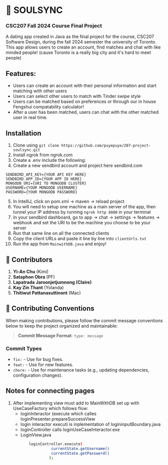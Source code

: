 # 💌 SOULSYNC  
### CSC207 Fall 2024 Course Final Project
A dating app created in Java as the final project for the course, CSC207 Software Design, during the fall 2024 semester the university of Toronto. This app allows users to create an account, find matches and chat with like minded people! (cause Toronto is a really big city and it's hard to meet people)

## Features:
- Users can create an account with their personal information and start matching with other users
- Users can select other users to match with Tinder swipe style
- Users can be matched based on preferences or through our in house Fengshui compatability calculator!
- After a user has been matched, users can chat with the other matched user in real time.

## Installation
1. Clone using `git clone https://github.com/puyepuye/207-project-soulsync.git`
2. Install ngrok from ngrok.com
3. Create a .env include the following:
4. Create a new sendbird account and project here sendbird.com
```
SENDBIRD_API_KEY={YOUR API KEY HERE}
SENDBIRD_APP_ID={YOUR APP ID HERE}
MONGODB_URI={URI TO MONGODB CLUSTER}
USERNAME={YOUR MONGODB USERNAME}
PASSWORD={YOUR MONGODB PASSWORD}
```
5. In IntelliJ, click on pom.xml -> maven -> reload project
6. You will need to setup one machine as a main server of the app, then tunnel your IP address by running `ngrok http 8080` in your terminal
7. In your sendbird dashboard, go to app -> chat -> settings -> features -> webhook and set the URl to be the machine you choose to be your server
8. Run that same line on all the connected clients
9. Copy the client URLs and paste it line by line into `clientUrls.txt`
10. Run the app from `MainwithDB.java` and enjoy!

    
## 🌟 Contributors
1. **Yi-An Chu** (Kimi)
2. **Sataphon Obra** (PF)
3. **Lapatrada Jaroonjetjumnong (Claire)**
4. **Kay Zin Thant** (Yolanda)
5. **Thitiwut Pattanasuttinont** (Mac)

## 📜 Contributing Conventions

When making contributions, please follow the commit message conventions below to keep the project organized and maintainable:

> **Commit Message Format**: `type: message`

### Commit Types
- `fix:` - Use for bug fixes.
- `feat:` - Use for new features.
- `chore:` - Use for maintenance tasks (e.g., updating dependencies, configuration changes).


## Notes for connecting pages
1. After implementing view must add to MainWithDB set up with UseCaseFactory which follows flow:      
   - loginInteractor (execute which calles loginPresenter.prepareSuccessView
   - login interactor executi is inplementation of logininputBoundary.java
   - loginController calls loginUseCaseInteractor.exe
   - LoginView.java
   ```bash
          loginController.execute(
                    currentState.getUsername()
                    currentState.getPassword()
                   );
   ```
